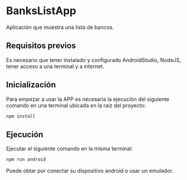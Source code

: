 # BanksListApp
Aplicación que muestra una lista de bancos.

## Requisitos previos

Es necesario que tener instalado y configurado AndroidStudio, NodeJS, tener acceso a una terminal y a internet.

## Inicialización

Para empezar a usar la APP es necesaria la ejecución del siguiente comando en una terminal ubicada en la raíz del proyecto:

```bash
npm install
```

## Ejecución

Ejecutar el siguiente comando en la misma terminal:

```bash
npm run android
```

Puede obtar por conectar su dispositivo android o usar un emulador.
